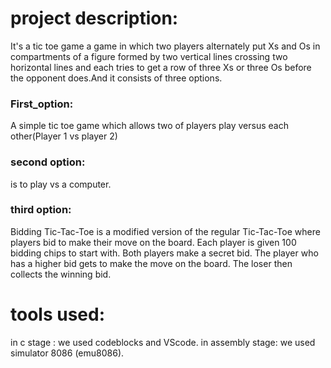 # project description:
It's a tic toe game a game in which two players alternately put Xs and Os in compartments of a figure formed by two vertical lines crossing two horizontal lines and each tries to get a row of three Xs or three Os before the opponent does.And it consists of three options.
### First_option:
A simple tic toe game which allows two of players play versus each other(Player 1 vs player 2)
### second option:
is to play vs a computer.
### third option:
Bidding Tic-Tac-Toe is a modified version of the regular Tic-Tac-Toe where players bid to make their move on the board. Each player is given 100 bidding chips to start with. Both players make a secret bid. The player who has a higher bid gets to make the move on the board. The loser then collects the winning bid.
# tools used:
in c stage : we used codeblocks and VScode.
in assembly stage: we used simulator 8086 (emu8086).

